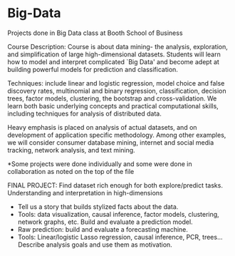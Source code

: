 # Big-Data
Projects done in Big Data class at Booth School of Business

Course Description: 
Course is about data mining- the analysis, exploration, and simplification of large high-dimensional datasets. 
Students will learn how to model and interpret complicated `Big Data' and become adept at building powerful models for prediction and classification.

Techniques: include linear and logistic regression, model choice and false discovery rates, multinomial and binary regression, classification, decision trees, factor models, clustering, the bootstrap and cross-validation. We learn both basic underlying concepts and practical computational skills, including techniques for analysis of distributed data.

Heavy emphasis is placed on analysis of actual datasets, and on development of application specific methodology. Among other examples, we will consider consumer database mining, internet and social media tracking, network analysis, and text mining.

*Some projects were done individually and some were done in collaboration as noted on the top of the file

FINAL PROJECT: 
Find dataset rich enough for both explore/predict tasks.
Understanding and interpretation in high-dimensions
- Tell us a story that builds stylized facts about the data.
- Tools: data visualization, causal inference, factor models, clustering, network graphs, etc.
Build and evaluate a prediction model.
- Raw prediction: build and evaluate a forecasting machine.
- Tools: Linear/logistic Lasso regression, causal inference, PCR, trees...
Describe analysis goals and use them as motivation.


